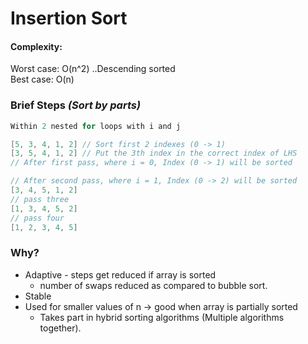 # Insertion Sort
#### Complexity:
Worst case: O(n^2) ..Descending sorted
<br>
Best case: O(n)

### Brief Steps _(Sort by parts)_
``` java
Within 2 nested for loops with i and j

[5, 3, 4, 1, 2] // Sort first 2 indexes (0 -> 1)
[3, 5, 4, 1, 2] // Put the 3th index in the correct index of LHS
// After first pass, where i = 0, Index (0 -> 1) will be sorted

// After second pass, where i = 1, Index (0 -> 2) will be sorted
[3, 4, 5, 1, 2]
// pass three
[1, 3, 4, 5, 2]
// pass four
[1, 2, 3, 4, 5]
```

### Why?
- Adaptive - steps get reduced if array is sorted
  - number of swaps reduced as compared to bubble sort. 
- Stable
- Used for smaller values of n -> good when array is partially sorted
  - Takes part in hybrid sorting algorithms (Multiple algorithms together).